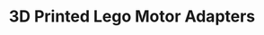 ---
title:  3D Printed Lego Motor Adapters
layout: post
excerpt: Adapters to use common components with lego technic.
permalink: /projects/lego_adapters

img:
    src: /assets/projects/lego_adapters/thumbnail.svg
    alt: 
    class: invertable
---